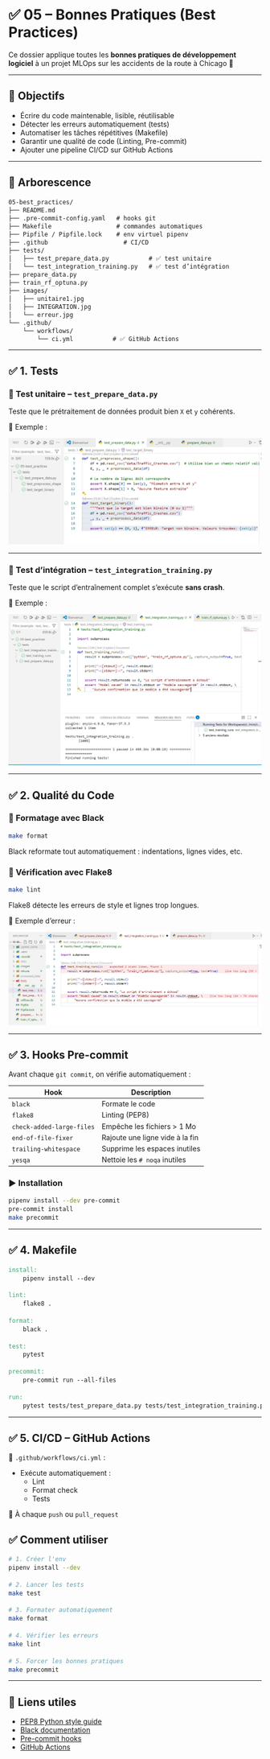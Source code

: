 # ✅ 05 – Bonnes Pratiques (Best Practices)

Ce dossier applique toutes les **bonnes pratiques de développement logiciel** à un projet MLOps sur les accidents de la route à Chicago 🚗

---

## 🎯 Objectifs

- Écrire du code maintenable, lisible, réutilisable
- Détecter les erreurs automatiquement (tests)
- Automatiser les tâches répétitives (Makefile)
- Garantir une qualité de code (Linting, Pre-commit)
- Ajouter une pipeline CI/CD sur GitHub Actions

---

## 🧱 Arborescence

```
05-best_practices/
├── README.md
├── .pre-commit-config.yaml   # hooks git
├── Makefile                  # commandes automatiques
├── Pipfile / Pipfile.lock    # env virtuel pipenv
├── .github                     # CI/CD
├── tests/
│   ├── test_prepare_data.py           # ✅ test unitaire
│   └── test_integration_training.py   # ✅ test d’intégration
├── prepare_data.py
├── train_rf_optuna.py
├── images/
│   ├── unitaire1.jpg
│   ├── INTEGRATION.jpg
│   └── erreur.jpg
└── .github/
    └── workflows/
        └── ci.yml           # ✅ GitHub Actions
```

---

## ✅ 1. Tests

### 🧪 Test unitaire – `test_prepare_data.py`

Teste que le prétraitement de données produit bien `X` et `y` cohérents.

📸 Exemple :

![Test unitaire](images/unitaire1.jpg)

---

### 🧪 Test d’intégration – `test_integration_training.py`

Teste que le script d’entraînement complet s’exécute **sans crash**.

📸 Exemple :

![Test intégration](images/INTEGRATION.jpg)

---

## ✅ 2. Qualité du Code

### 🧼 Formatage avec Black

```bash
make format
```

Black reformate tout automatiquement : indentations, lignes vides, etc.

### 🧪 Vérification avec Flake8

```bash
make lint
```

Flake8 détecte les erreurs de style et lignes trop longues.

📸 Exemple d’erreur :

![Erreur lint](images/erreur.jpg)

---

## ✅ 3. Hooks Pre-commit

Avant chaque `git commit`, on vérifie automatiquement :

| Hook                    | Description                          |
|-------------------------|--------------------------------------|
| `black`                 | Formate le code                     |
| `flake8`                | Linting (PEP8)                      |
| `check-added-large-files` | Empêche les fichiers > 1 Mo       |
| `end-of-file-fixer`     | Rajoute une ligne vide à la fin     |
| `trailing-whitespace`   | Supprime les espaces inutiles       |
| `yesqa`                 | Nettoie les `# noqa` inutiles       |

### ▶️ Installation

```bash
pipenv install --dev pre-commit
pre-commit install
make precommit
```

---

## ✅ 4. Makefile

```makefile
install:
	pipenv install --dev

lint:
	flake8 .

format:
	black .

test:
	pytest

precommit:
	pre-commit run --all-files

run:
	pytest tests/test_prepare_data.py tests/test_integration_training.py
```

---

## ✅ 5. CI/CD – GitHub Actions

📄 `.github/workflows/ci.yml` :

- Exécute automatiquement :
  - Lint
  - Format check
  - Tests

🔁 À chaque `push` ou `pull_request`


## ✅ Comment utiliser

```bash
# 1. Créer l'env
pipenv install --dev

# 2. Lancer les tests
make test

# 3. Formater automatiquement
make format

# 4. Vérifier les erreurs
make lint

# 5. Forcer les bonnes pratiques
make precommit
```

---

## 🔗 Liens utiles

- [PEP8 Python style guide](https://peps.python.org/pep-0008/)
- [Black documentation](https://black.readthedocs.io/)
- [Pre-commit hooks](https://pre-commit.com/)
- [GitHub Actions](https://docs.github.com/en/actions)

